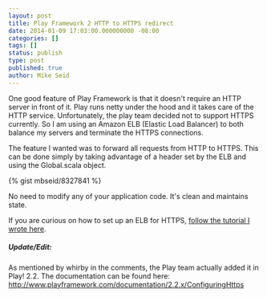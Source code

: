 ```yaml
---
layout: post
title: Play Framework 2 HTTP to HTTPS redirect
date: 2014-01-09 17:03:00.000000000 -08:00
categories: []
tags: []
status: publish
type: post
published: true
author: Mike Seid
---
```

One good feature of Play Framework is that it doesn't require an HTTP server in front of it. Play runs netty under the hood and it takes care of the HTTP service. Unfortunately, the play team decided not to support HTTPS currently. So I am using an Amazon ELB (Elastic Load Balancer) to both balance my servers and terminate the HTTPS connections.

The feature I wanted was to forward all requests from HTTP to HTTPS. This can be done simply by taking advantage of a header set by the ELB and using the Global.scala object.

{% gist mbseid/8327841 %}

No need to modify any of your application code. It's clean and maintains state.

If you are curious on how to set up an ELB for HTTPS, [follow the tutorial I wrote here](http://mbseid.com/setting-up-an-aws-elastic-load-balancer-with-ssl/).

##### Update/Edit:

As mentioned by whirby in the comments, the Play team actually added it in Play! 2.2\. The documentation can be found here: http://www.playframework.com/documentation/2.2.x/ConfiguringHttps

